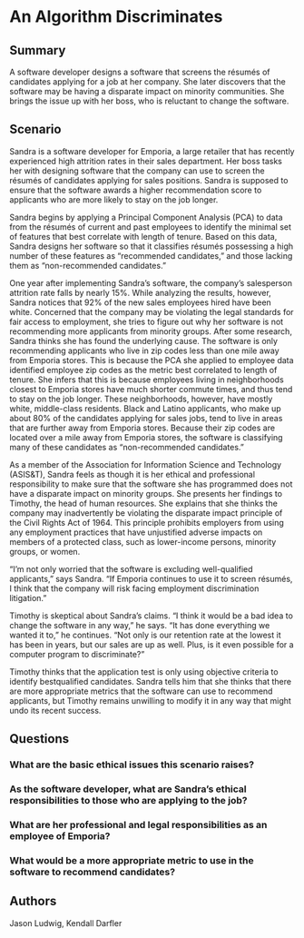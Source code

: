 # An Algorithm Discriminates

## Summary

A software developer designs a software that screens the résumés of candidates
applying for a job at her company. She later discovers that the software may be having a
disparate impact on minority communities. She brings the issue up with her boss, who is
reluctant to change the software.

## Scenario

Sandra is a software developer for Emporia, a large retailer that has recently experienced
high attrition rates in their sales department. Her boss tasks her with designing software that the
company can use to screen the résumés of candidates applying for sales positions. Sandra is
supposed to ensure that the software awards a higher recommendation score to applicants who
are more likely to stay on the job longer.

Sandra begins by applying a Principal Component Analysis (PCA) to data from the
résumés of current and past employees to identify the minimal set of features that best correlate
with length of tenure. Based on this data, Sandra designs her software so that it classifies
résumés possessing a high number of these features as “recommended candidates,” and those
lacking them as “non-recommended candidates.”

One year after implementing Sandra’s software, the company’s salesperson attrition rate
falls by nearly 15%. While analyzing the results, however, Sandra notices that 92% of the new
sales employees hired have been white. Concerned that the company may be violating the legal
standards for fair access to employment, she tries to figure out why her software is not
recommending more applicants from minority groups. After some research, Sandra thinks she
has found the underlying cause. The software is only recommending applicants who live in zip
codes less than one mile away from Emporia stores. This is because the PCA she applied to
employee data identified employee zip codes as the metric best correlated to length of tenure.
She infers that this is because employees living in neighborhoods closest to Emporia stores have
much shorter commute times, and thus tend to stay on the job longer. These neighborhoods,
however, have mostly white, middle-class residents. Black and Latino applicants, who make up
about 80% of the candidates applying for sales jobs, tend to live in areas that are further away
from Emporia stores. Because their zip codes are located over a mile away from Emporia stores,
the software is classifying many of these candidates as “non-recommended candidates.”

As a member of the Association for Information Science and Technology (ASIS&T),
Sandra feels as though it is her ethical and professional responsibility to make sure that the
software she has programmed does not have a disparate impact on minority groups. She presents
her findings to Timothy, the head of human resources. She explains that she thinks the company
may inadvertently be violating the disparate impact principle of the Civil Rights Act of 1964.
This principle prohibits employers from using any employment practices that have unjustified
adverse impacts on members of a protected class, such as lower-income persons, minority
groups, or women.

“I’m not only worried that the software is excluding well-qualified applicants,” says
Sandra. “If Emporia continues to use it to screen résumés, I think that the company will risk
facing employment discrimination litigation.”

Timothy is skeptical about Sandra’s claims. “I think it would be a bad idea to change the
software in any way,” he says. “It has done everything we wanted it to,” he continues. “Not only
is our retention rate at the lowest it has been in years, but our sales are up as well. Plus, is it even
possible for a computer program to discriminate?”

Timothy thinks that the application test is only using objective criteria to identify bestqualified
candidates. Sandra tells him that she thinks that there are more appropriate metrics that
the software can use to recommend applicants, but Timothy remains unwilling to modify it in
any way that might undo its recent success.

## Questions

### What are the basic ethical issues this scenario raises?

### As the software developer, what are Sandra’s ethical responsibilities to those who are applying to the job?

### What are her professional and legal responsibilities as an employee of Emporia?

### What would be a more appropriate metric to use in the software to recommend candidates?

## Authors

Jason Ludwig, Kendall Darfler
